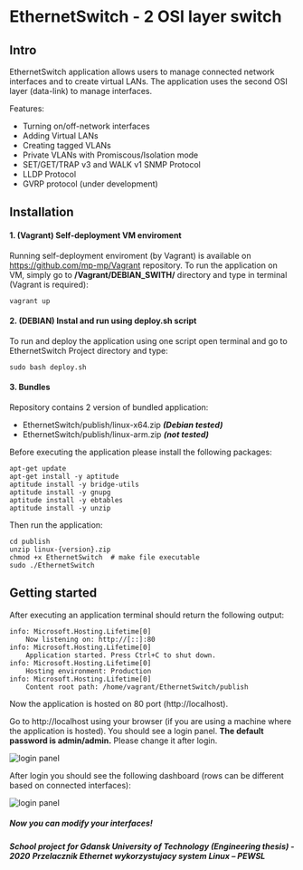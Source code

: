 EthernetSwitch - 2 OSI layer switch
===================================

## Intro
EthernetSwitch application allows users to manage connected network interfaces and to create virtual LANs. The application uses the second OSI layer (data-link) to manage interfaces.

Features:
- Turning on/off-network interfaces 
- Adding Virtual LANs
- Creating tagged VLANs
- Private VLANs with Promiscous/Isolation mode
- SET/GET/TRAP v3 and WALK v1 SNMP Protocol
- LLDP Protocol
- GVRP protocol (under development)

## Installation
#### 1. (**Vagrant**) Self-deployment VM enviroment
Running self-deployment enviroment (by Vagrant) is available on https://github.com/mp-mp/Vagrant repository. To run the application on VM, simply go to **/Vagrant/DEBIAN_SWITH/** directory and type in terminal (Vagrant is required):
    
    vagrant up
    
#### 2. (**DEBIAN**) Instal and run using deploy.sh script 
To run and deploy the application using one script open terminal and go to EthernetSwitch Project directory and type:
    
    sudo bash deploy.sh


#### 3. Bundles
Repository contains 2 version of bundled application:
 - EthernetSwitch/publish/linux-x64.zip ***(Debian tested)***
 - EthernetSwitch/publish/linux-arm.zip ***(not tested)***

Before executing the application please install the following packages:

    apt-get update  
    apt-get install -y aptitude
    aptitude install -y bridge-utils
    aptitude install -y gnupg
    aptitude install -y ebtables
    aptitude install -y unzip

Then run the application:

    cd publish
    unzip linux-{version}.zip
    chmod +x EthernetSwitch  # make file executable
    sudo ./EthernetSwitch


## Getting started
After executing an application terminal should return the following output:
    
    info: Microsoft.Hosting.Lifetime[0]
        Now listening on: http://[::]:80
    info: Microsoft.Hosting.Lifetime[0]
        Application started. Press Ctrl+C to shut down.
    info: Microsoft.Hosting.Lifetime[0]
        Hosting environment: Production
    info: Microsoft.Hosting.Lifetime[0]
        Content root path: /home/vagrant/EthernetSwitch/publish

Now the application is hosted on 80 port (http://localhost). 

Go to http://localhost using your browser (if you are using a machine where the application is hosted). You should see a login panel. **The default password is admin/admin.** Please change it after login. 

![login panel](https://github.com/krawat10/EthernetSwitch/blob/master/img/LoginPanel.png?raw=true)

After login you should see the following dashboard (rows can be different based on connected interfaces):

![login panel](https://github.com/krawat10/EthernetSwitch/blob/master/img/Home.png?raw=true)

##### **Now you can modify your interfaces!**
***School project for Gdansk University of Technology (Engineering thesis) - 2020***
***Przelacznik Ethernet wykorzystujacy system Linux – PEWSL***
